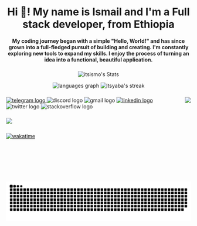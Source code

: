 
 <h1 align="center">Hi 👋! My name is Ismail and I'm a Full stack developer, from Ethiopia</h1>
 
<h4 align="center"> My coding journey began with a simple "Hello, World!" and has since grown into a full-fledged pursuit of building and creating.
I'm constantly exploring new tools to expand my skills.
I enjoy the process of turning an idea into a functional, beautiful application. </h4>

 ###

<div align="center">
 
![itsismo's Stats](https://github-readme-stats.vercel.app/api?username=ismoo14&theme=vue-dark&show_icons=true&hide_border=false&count_private=true)

  <img src="https://github-readme-stats.vercel.app/api/top-langs?username=ismoo14&locale=en&hide_title=false&layout=compact&card_width=320&langs_count=6&theme=vue-dark&hide_border=false" height="150" alt="languages graph"  />
  <img src="https://streak-stats.demolab.com?user=ismoo14&locale=en&mode=daily&theme=vue-dark&hide_border=false&border_radius=5" height="150" alt="itsyaba's streak"  />
 
</div>

###

<img align="right" src="https://media.giphy.com/media/v1.Y2lkPWVjZjA1ZTQ3Ym5ic2dxZ2U3N3FxYnZkZjR0c2ZlbzduN2ZobzM3ZXU4YWlwa2h1eiZlcD12MV9naWZzX3NlYXJjaCZjdD1n/KEYMsj2LcXzfcTP5ii/giphy.gif" height="230"  />

<div align="left">
  <a href="#" target="_blank">
    <img src="https://img.shields.io/static/v1?message=Telegram&logo=telegram&label=&color=2CA5E0&logoColor=white&labelColor=&style=for-the-badge" height="35" alt="telegram logo"  />
  </a>
  <img src="https://img.shields.io/static/v1?message=Discord&logo=discord&label=&color=7289DA&logoColor=white&labelColor=&style=for-the-badge" height="35" alt="discord logo"  />
  <img src="https://img.shields.io/static/v1?message=Gmail&logo=gmail&label=&color=D14836&logoColor=white&labelColor=&style=for-the-badge" height="35" alt="gmail logo"  />
  <a href="#" target="_blank">
    <img src="https://img.shields.io/static/v1?message=LinkedIn&logo=linkedin&label=&color=0077B5&logoColor=white&labelColor=&style=for-the-badge" height="35" alt="linkedin logo"  />
  </a>
  <img src="https://img.shields.io/static/v1?message=Twitter&logo=twitter&label=&color=1DA1F2&logoColor=white&labelColor=&style=for-the-badge" height="35" alt="twitter logo"  />
  <img src="https://img.shields.io/static/v1?message=Stackoverflow&logo=stackoverflow&label=&color=FE7A16&logoColor=white&labelColor=&style=for-the-badge" height="35" alt="stackoverflow logo"  />
</div>

###
![](https://komarev.com/ghpvc/?username=ismoo14)

###
[![wakatime](https://wakatime.com/badge/user/2b224cfe-965f-4f77-99f7-65a66228c302.svg)](https://wakatime.com/@2b224cfe-965f-4f77-99f7-65a66228c302)

  ###

<div align="right"> 
 
 
 
</div>

<picture>
  <source
    media="(prefers-color-scheme: dark)"
    srcset="https://raw.githubusercontent.com/platane/snk/output/github-contribution-grid-snake-dark.svg"
  />
  <source
    media="(prefers-color-scheme: light)"
    srcset="https://raw.githubusercontent.com/platane/snk/output/github-contribution-grid-snake.svg"
  />
  <img
    alt="github contribution grid snake animation"
    src="https://raw.githubusercontent.com/platane/snk/output/github-contribution-grid-snake.svg"
  />
</picture>










